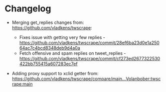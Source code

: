 # Changelog

- Merging get_replies changes from: https://github.com/vladkens/twscrape:
    - Fixes issue with getting very few replies - https://github.com/vladkens/twscrape/commit/28ef6ba23d0e1a25064ac7c4bcd8348deb9d4a0a
    - Fetch offensive and spam replies on tweet_replies - https://github.com/vladkens/twscrape/commit/cf273ed2677322530422bb755415a607283ec7ef
    
- Adding proxy support to xclid getter from: https://github.com/vladkens/twscrape/compare/main...Volanbober:twscrape:main